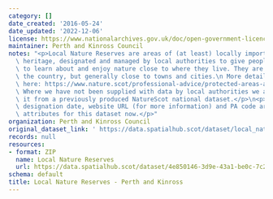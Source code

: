 ```yaml
---
category: []
date_created: '2016-05-24'
date_updated: '2022-12-06'
license: https://www.nationalarchives.gov.uk/doc/open-government-licence/version/3/
maintainer: Perth and Kinross Council
notes: "<p>Local Nature Reserves are areas of (at least) locally important natural\
  \ heritage, designated and managed by local authorities to give people better opportunities\
  \ to learn about and enjoy nature close to where they live. They are found across\
  \ the country, but generally close to towns and cities.\n More details are available\
  \ here: https://www.nature.scot/professional-advice/protected-areas-and-species/protected-areas/local-designations/local-nature-reserves\n\
  \ Where we have not been supplied with data by local authorities we are extracting\
  \ it from a previously produced NatureScot national dataset.</p>\n<p>Site name,\
  \ designation date, website URL (for more information) and PA code are all mandatory\
  \ attributes for this dataset now.</p>"
organization: Perth and Kinross Council
original_dataset_link: ' https://data.spatialhub.scot/dataset/local_nature_reserves-pk'
records: null
resources:
- format: ZIP
  name: Local Nature Reserves
  url: https://data.spatialhub.scot/dataset/4e850146-3d9e-43a1-be0c-7c23a057470c/resource/b423bce0-4284-4568-8244-f1b759463012/download/lnr_perth_and_kinross.zip
schema: default
title: Local Nature Reserves - Perth and Kinross
---
```

